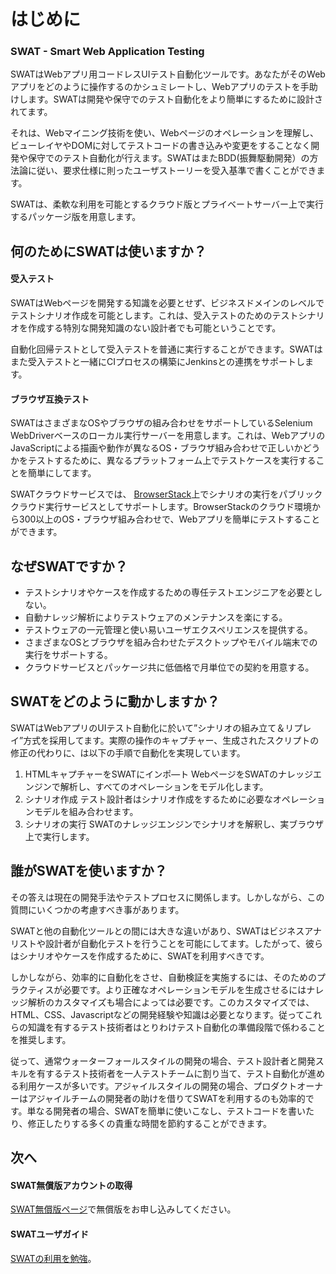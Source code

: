 はじめに
===

### SWAT - Smart Web Application Testing

SWATはWebアプリ用コードレスUIテスト自動化ツールです。あなたがそのWebアプリをどのように操作するのかシュミレートし、Webアプリのテストを手助けします。SWATは開発や保守でのテスト自動化をより簡単にするために設計されてます。

それは、Webマイニング技術を使い、Webページのオペレーションを理解し、ビューレイヤやDOMに対してテストコードの書き込みや変更をすることなく開発や保守でのテスト自動化が行えます。SWATはまたBDD(振舞駆動開発）の方法論に従い、要求仕様に則ったユーザストーリーを受入基準で書くことができます。

SWATは、柔軟な利用を可能とするクラウド版とプライベートサーバー上で実行するパッケージ版を用意します。

何のためにSWATは使いますか？
---

#### 受入テスト

SWATはWebページを開発する知識を必要とせず、ビジネスドメインのレベルでテストシナリオ作成を可能とします。これは、受入テストのためのテストシナリオを作成する特別な開発知識のない設計者でも可能ということです。

自動化回帰テストとして受入テストを普通に実行することができます。SWATはまた受入テストと一緒にCIプロセスの構築にJenkinsとの連携をサポートします。

#### ブラウザ互換テスト

SWATはさまざまなOSやブラウザの組み合わせをサポートしているSelenium WebDriverベースのローカル実行サーバーを用意します。これは、WebアプリのJavaScriptによる描画や動作が異なるOS・ブラウザ組み合わせで正しいかどうかをテストするために、異なるプラットフォーム上でテストケースを実行することを簡単にしてます。

SWATクラウドサービスでは、 [BrowserStack](http://www.browserstack.com)上でシナリオの実行をパブリッククラウド実行サービスとしてサポートします。BrowserStackのクラウド環境から300以上のOS・ブラウザ組み合わせで、Webアプリを簡単にテストすることができます。

なぜSWATですか？
---

* テストシナリオやケースを作成するための専任テストエンジニアを必要としない。
* 自動ナレッジ解析によりテストウェアのメンテナンスを楽にする。
* テストウェアの一元管理と使い易いユーザエクスペリエンスを提供する。
* さまざまなOSとブラウザを組み合わせたデスクトップやモバイル端末での実行をサポートする。
* クラウドサービスとパッケージ共に低価格で月単位での契約を用意する。

SWATをどのように動かしますか？
---

SWATはWebアプリのUIテスト自動化に於いて”シナリオの組み立て＆リプレイ”方式を採用してます。実際の操作のキャプチャー、生成されたスクリプトの修正の代わりに、は以下の手順で自動化を実現しています。

1. HTMLキャプチャーをSWATにインポ―ト
WebページをSWATのナレッジエンジンで解析し、すべてのオペレーションをモデル化します。
2. シナリオ作成
テスト設計者はシナリオ作成をするために必要なオペレーションモデルを組み合わせます。
3. シナリオの実行
SWATのナレッジエンジンでシナリオを解釈し、実ブラウザ上で実行します。

誰がSWATを使いますか？
---

その答えは現在の開発手法やテストプロセスに関係します。しかしながら、この質問にいくつかの考慮すべき事があります。

SWATと他の自動化ツールとの間には大きな違いがあり、SWATはビジネスアナリストや設計者が自動化テストを行うことを可能にしてます。したがって、彼らはシナリオやケースを作成するために、SWATを利用すべきです。

しかしながら、効率的に自動化をさせ、自動検証を実施するには、そのためのプラクティスが必要です。より正確なオペレーションモデルを生成させるにはナレッジ解析のカスタマイズも場合によっては必要です。このカスタマイズでは、HTML、CSS、Javascriptなどの開発経験や知識は必要となります。従ってこれらの知識を有するテスト技術者はとりわけテスト自動化の準備段階で係わることを推奨します。

従って、通常ウォーターフォールスタイルの開発の場合、テスト設計者と開発スキルを有するテスト技術者を一人テストチームに割り当て、テスト自動化が進める利用ケースが多いです。アジャイルスタイルの開発の場合、プロダクトオーナーはアジャイルチームの開発者の助けを借りてSWATを利用するのも効率的です。単なる開発者の場合、SWATを簡単に使いこなし、テストコードを書いたり、修正したりする多くの貴重な時間を節約することができます。

次へ
----

#### SWAT無償版アカウントの取得

[SWAT無償版ページ](http://www.smartekworks.com/free.html)で無償版をお申し込みしてください。

#### SWATユーザガイド

[SWATの利用を勉強](guide_start.md)。